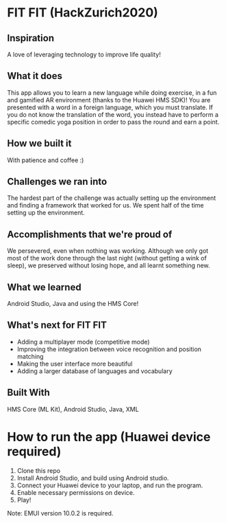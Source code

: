 # FIT FIT (HackZurich2020)

## Inspiration
A love of leveraging technology to improve life quality!

## What it does
This app allows you to learn a new language while doing exercise, in a fun and gamified AR environment (thanks to the Huawei HMS SDK)! You are presented with a word in a foreign language, which you must translate. If you do not know the translation of the word, you instead have to perform a specific comedic yoga position in order to pass the round and earn a point.

## How we built it
With patience and coffee :)

## Challenges we ran into
The hardest part of the challenge was actually setting up the environment and finding a framework that worked for us. We spent half of the time setting up the environment.

## Accomplishments that we're proud of
We persevered, even when nothing was working. Although we only got most of the work done through the last night (without getting a wink of sleep), we preserved without losing hope, and all learnt something new.

## What we learned
Android Studio, Java and using the HMS Core!

## What's next for FIT FIT
- Adding a multiplayer mode (competitive mode)
- Improving the integration between voice recognition and position matching
- Making the user interface more beautiful
- Adding a larger database of languages and vocabulary

## Built With
HMS Core (ML Kit), Android Studio, Java, XML

# How to run the app (Huawei device required)
1. Clone this repo
2. Install Android Studio, and build using Android studio.
3. Connect your Huawei device to your laptop, and run the program.
4. Enable necessary permissions on device.
5. Play!

Note: EMUI version 10.0.2 is required.
